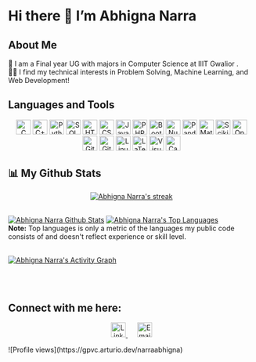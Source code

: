 # Hi there 👋 I’m Abhigna Narra 

## About Me

🔭 I am a Final year UG with majors in Computer Science at IIIT Gwalior .<br>
👩‍💻 I find my technical interests in Problem Solving, Machine Learning, and Web Development!

## Languages and Tools
<p align="center">
  <!-- C -->
  <img height="30" src="https://img.shields.io/badge/C-00599C?style=for-the-badge&logo=C&logoColor=white" alt="C">
  <!-- C++ -->
  <img height="30" src="https://img.shields.io/badge/C++-00599C?style=for-the-badge&logo=C%2B%2B&logoColor=white" alt="C++">
  <!-- Python -->
  <img height="30" src="https://img.shields.io/badge/Python-3776AB?style=for-the-badge&logo=python&logoColor=white" alt="Python">
  <!-- SQL -->
  <img height="30" src="https://img.shields.io/badge/SQL-4479A1?style=for-the-badge&logo=mysql&logoColor=white" alt="SQL">
  <!-- HTML -->
  <img height="30" src="https://img.shields.io/badge/HTML5-E34F26?style=for-the-badge&logo=html5&logoColor=white" alt="HTML5">
  <!-- CSS -->
  <img height="30" src="https://img.shields.io/badge/CSS3-1572B6?style=for-the-badge&logo=css3&logoColor=white" alt="CSS3">
  <!-- JavaScript -->
  <img height="30" src="https://img.shields.io/badge/JavaScript-F7DF1E?style=for-the-badge&logo=javascript&logoColor=black" alt="JavaScript">
  <!-- PHP -->
  <img height="30" src="https://img.shields.io/badge/PHP-777BB4?style=for-the-badge&logo=php&logoColor=white" alt="PHP">
  <!-- Bootstrap -->
  <img height="30" src="https://img.shields.io/badge/Bootstrap-563D7C?style=for-the-badge&logo=bootstrap&logoColor=white" alt="Bootstrap">
  <!-- NumPy -->
  <img height="30" src="https://img.shields.io/badge/NumPy-013243?style=for-the-badge&logo=numpy&logoColor=white" alt="NumPy">
  <!-- Pandas -->
  <img height="30" src="https://img.shields.io/badge/Pandas-150458?style=for-the-badge&logo=pandas&logoColor=white" alt="Pandas">
  <!-- Matplotlib -->
  <img height="30" src="https://img.shields.io/badge/Matplotlib-3776AB?style=for-the-badge&logo=matplotlib&logoColor=white" alt="Matplotlib">
  <!-- Scikit-Learn -->
  <img height="30" src="https://img.shields.io/badge/Scikit--Learn-F7931E?style=for-the-badge&logo=scikit-learn&logoColor=white" alt="Scikit-Learn">
  <!-- OpenCV -->
  <img height="30" src="https://img.shields.io/badge/OpenCV-5C3EE8?style=for-the-badge&logo=opencv&logoColor=white" alt="OpenCV">
  <!-- Git -->
  <img height="30" src="https://img.shields.io/badge/Git-F05032?style=for-the-badge&logo=git&logoColor=white" alt="Git">
  <!-- GitHub -->
  <img height="30" src="https://img.shields.io/badge/GitHub-181717?style=for-the-badge&logo=github&logoColor=white" alt="GitHub">
  <!-- Linux -->
  <img height="30" src="https://img.shields.io/badge/Linux-FCC624?style=for-the-badge&logo=linux&logoColor=black" alt="Linux">
  <!-- LaTeX -->
  <img height="30" src="https://img.shields.io/badge/LaTeX-008080?style=for-the-badge&logo=latex&logoColor=white" alt="LaTeX">
  <!-- Visual Studio Code -->
  <img height="30" src="https://img.shields.io/badge/Visual%20Studio%20Code-007ACC?style=for-the-badge&logo=visual-studio-code&logoColor=white" alt="Visual Studio Code">
  <!-- Canva -->
  <img height="30" src="https://img.shields.io/badge/Canva-00C4CC?style=for-the-badge&logo=canva&logoColor=white" alt="Canva">
</p>




## 📊 My Github Stats
<p align="center">
    <a href="https://github.com/SubhamRaoniar28/github-readme-streak-stats">
        <img title="🔥 Get streak stats for your profile at git.io/streak-stats" alt="Abhigna Narra's streak" src="https://github-readme-streak-stats.herokuapp.com/?user=narraabhigna&theme=black-ice&hide_border=true&stroke=0000&background=060A0CD0"/>
    </a>
</p>

  <br/>
    <a href="https://github.com/SubhamRaoniar28/github-readme-stats"><img alt="Abhigna Narra Github Stats" src="https://github-readme-stats.vercel.app/api?username=narraabhigna&show_icons=true&count_private=true&theme=react&hide_border=true&bg_color=0D1117" /></a>
  <a href="https://github.com//github-readme-stats"><img alt="Abhigna Narra's Top Languages" src="https://github-readme-stats.vercel.app/api/top-langs/?username=narraabhigna&langs_count=8&count_private=true&layout=compact&theme=react&hide_border=true&bg_color=0D1117" /></a>
  <br/>
  <b>Note:</b> Top languages is only a metric of the languages my public code consists of and doesn't reflect experience or skill level.


<br/>
<br/>

<a href="https://github.com/ashutosh00710/github-readme-activity-graph"><img alt="Abhigna Narra's Activity Graph" src="https://github-readme-activity-graph.vercel.app/graph?username=narraabhigna&bg_color=0D1117&color=5BCDEC&line=5BCDEC&point=FFFFFF&hide_border=true" /></a>

<br/>
<br/>

## Connect with me here:

<p align="center">
  <a href="https://www.linkedin.com/in/abhigna-narra-05873b231/" target="_blank">
    <img height="30" src="https://img.shields.io/badge/LinkedIn-0077B5?style=for-the-badge&logo=linkedin&logoColor=white" alt="LinkedIn">
  </a>
  &nbsp;&nbsp;&nbsp;&nbsp;
  <a href="mailto:narraabhigna@gmail.com" target="_blank">
    <img height="30" src="https://img.shields.io/badge/Email-D14836?style=for-the-badge&logo=gmail&logoColor=white" alt="Email">
  </a>
</p>
![Profile views](https://gpvc.arturio.dev/narraabhigna)
